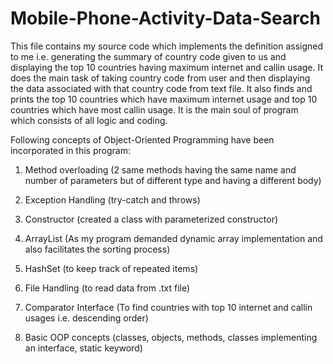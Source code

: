 # Mobile-Phone-Activity-Data-Search

This file contains my source code which implements the definition assigned to me i.e. generating the summary of country code given to us and displaying the top 10 countries having maximum internet and callin usage. It does the main task of taking country code from user and then displaying the data associated with that country code from text file. It also finds and prints the top 10 countries which have maximum internet usage and top 10 countries which have most callin usage. It is the main soul of program which consists of all logic and coding. 




Following concepts of Object-Oriented Programming have been incorporated in this program:

1)	Method overloading (2 same methods having the same name and number of parameters but of different type and having a different body)

2)	Exception Handling (try-catch and throws)
3)	Constructor (created a class with parameterized constructor)
4)	ArrayList (As my program demanded dynamic array implementation and also facilitates the sorting process)

5)	HashSet (to keep track of repeated items)
6)	File Handling (to read data from .txt file)
7)	Comparator Interface (To find countries with top 10 internet and callin usages i.e. descending order)

8)	Basic OOP concepts (classes, objects, methods, classes implementing an interface, static keyword)

